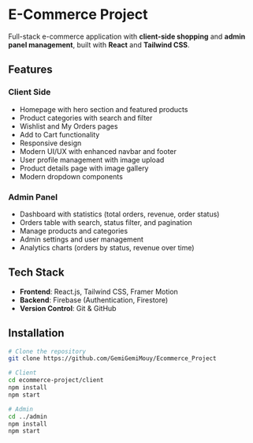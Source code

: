 # E-Commerce Project

Full-stack e-commerce application with **client-side shopping** and **admin panel management**, built with **React** and **Tailwind CSS**.

## Features

### Client Side
- Homepage with hero section and featured products
- Product categories with search and filter
- Wishlist and My Orders pages
- Add to Cart functionality
- Responsive design
- Modern UI/UX with enhanced navbar and footer
- User profile management with image upload
- Product details page with image gallery
- Modern dropdown components

### Admin Panel
- Dashboard with statistics (total orders, revenue, order status)
- Orders table with search, status filter, and pagination
- Manage products and categories
- Admin settings and user management
- Analytics charts (orders by status, revenue over time)

## Tech Stack
- **Frontend**: React.js, Tailwind CSS, Framer Motion
- **Backend**: Firebase (Authentication, Firestore)
- **Version Control**: Git & GitHub

## Installation

```bash
# Clone the repository
git clone https://github.com/GemiGemiMouy/Ecommerce_Project

# Client
cd ecommerce-project/client
npm install
npm start

# Admin
cd ../admin
npm install
npm start
